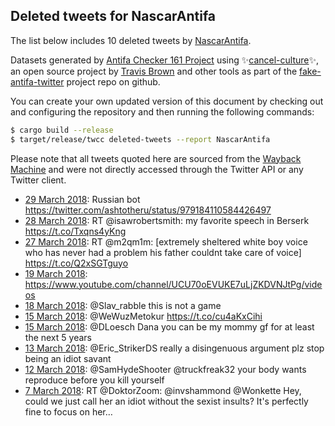 ## Deleted tweets for NascarAntifa

The list below includes 10 deleted tweets by
[NascarAntifa](https://twitter.com/NascarAntifa).



Datasets generated by [Antifa Checker 161 Project](https://twitter.com/antifacheck161) using ✨[cancel-culture](https://github.com/travisbrown/cancel-culture)✨, an open source project by 
[Travis Brown](https://twitter.com/travisbrown) and other tools as part of the 
[fake-antifa-twitter](https://github.com/antifacheck161/fake-antifa-twitter) project repo on github.

You can create your own updated version of this document by checking out and configuring the
repository and then running the following commands:

```bash
$ cargo build --release
$ target/release/twcc deleted-tweets --report NascarAntifa
```

Please note that all tweets quoted here are sourced from the
[Wayback Machine](https://web.archive.org) and were not directly accessed through the Twitter API or
any Twitter client.

* [29 March 2018](https://web.archive.org/web/20180329144140/https://twitter.com/NascarAntifa/status/979364358705827840): Russian bot https://twitter.com/ashtotheru/status/979184110584426497 <!--979364358705827840-->
* [28 March 2018](https://web.archive.org/web/20180328235745/https://twitter.com/NascarAntifa/status/979145551018123264): RT @isawrobertsmith: my favorite speech in Berserk https://t.co/Txqns4yKng <!--979145551018123264-->
* [27 March 2018](https://web.archive.org/web/20180327002402/https://twitter.com/NascarAntifa/status/978427389712781314): RT @m2qm1m: [extremely sheltered white boy voice who has never had a problem his father couldnt take care of voice] https://t.co/Q2xSGTguyo <!--978427389712781314-->
* [19 March 2018](https://web.archive.org/web/20180319061206/https://twitter.com/NascarAntifa/status/975615751502655488): https://www.youtube.com/channel/UCU70oEVUKE7uLjZKDVNJtPg/videos <!--975615751502655488-->
* [18 March 2018](https://web.archive.org/web/20180318095018/https://twitter.com/NascarAntifa/status/975308404569837568): @Slav_rabble this is not a game <!--975308404569837568-->
* [15 March 2018](https://web.archive.org/web/20180315015440/https://twitter.com/NascarAntifa/status/974101543929696256): @WeWuzMetokur https://t.co/cu4aKxCihi <!--974101543929696256-->
* [15 March 2018](https://web.archive.org/web/20180315014150/https://twitter.com/NascarAntifa/status/974098314324070400): @DLoesch Dana you can be my mommy gf for at least the next 5 years <!--974098314324070400-->
* [13 March 2018](https://web.archive.org/web/20180313061228/https://twitter.com/NascarAntifa/status/973441645692760064): @Eric_StrikerDS really a disingenuous argument plz stop being an idiot savant <!--973441645692760064-->
* [12 March 2018](https://web.archive.org/web/20180312033627/https://twitter.com/NascarAntifa/status/973039994939105280): @SamHydeShooter @truckfreak32 your body wants reproduce before you kill yourself <!--973039994939105280-->
* [ 7 March 2018](https://web.archive.org/web/20180307034455/https://twitter.com/NascarAntifa/status/971230186309120001): RT @DoktorZoom: @invshammond @Wonkette Hey, could we just call her an idiot without the sexist insults? It's perfectly fine to focus on her… <!--971230186309120001-->
